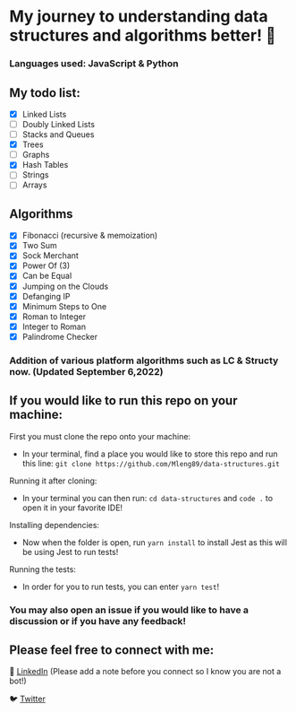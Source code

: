 # My journey to understanding data structures and algorithms better! :file_folder:

### Languages used: JavaScript & Python

## My todo list:

-   [x] Linked Lists
-   [ ] Doubly Linked Lists
-   [ ] Stacks and Queues
-   [x] Trees
-   [ ] Graphs
-   [x] Hash Tables
-   [ ] Strings
-   [ ] Arrays

## Algorithms

-   [x] Fibonacci (recursive & memoization)
-   [x] Two Sum
-   [x] Sock Merchant
-   [x] Power Of (3)
-   [x] Can be Equal
-   [x] Jumping on the Clouds
-   [x] Defanging IP
-   [x] Minimum Steps to One
-   [x] Roman to Integer
-   [x] Integer to Roman
-   [x] Palindrome Checker

### Addition of various platform algorithms such as LC & Structy now. (Updated September 6,2022)

## If you would like to run this repo on your machine:

First you must clone the repo onto your machine:

-   In your terminal, find a place you would like to store this repo and run this line: `git clone https://github.com/Mleng89/data-structures.git`

Running it after cloning:

-   In your terminal you can then run: `cd data-structures` and `code .` to open it in your favorite IDE!

Installing dependencies:

-   Now when the folder is open, run `yarn install` to install Jest as this will be using Jest to run tests!

Running the tests:

-   In order for you to run tests, you can enter `yarn test`!

### You may also open an issue if you would like to have a discussion or if you have any feedback!

## Please feel free to connect with me:

:link: [LinkedIn](https://www.linkedin.com/in/matthew-leng/) (Please add a note before you connect so I know you are not a bot!)

:bird: [Twitter](https://twitter.com/matthewleng)
